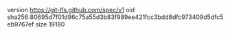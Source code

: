 version https://git-lfs.github.com/spec/v1
oid sha256:80695d7f01d96c75a55d3b83f989ee421fcc3bdd8dfc973409d5dfc5eb9767ef
size 19180
